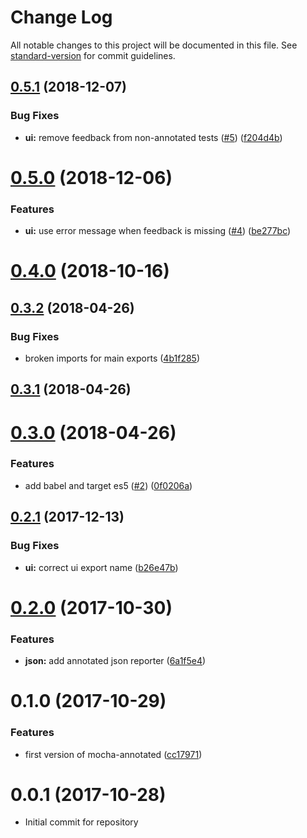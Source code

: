 # Change Log

All notable changes to this project will be documented in this file. See [standard-version](https://github.com/conventional-changelog/standard-version) for commit guidelines.

<a name="0.5.1"></a>
## [0.5.1](https://github.com/nwronski/mocha-annotated/compare/v0.5.0...v0.5.1) (2018-12-07)


### Bug Fixes

* **ui:** remove feedback from non-annotated tests ([#5](https://github.com/nwronski/mocha-annotated/issues/5)) ([f204d4b](https://github.com/nwronski/mocha-annotated/commit/f204d4b))



<a name="0.5.0"></a>
# [0.5.0](https://github.com/nwronski/mocha-annotated/compare/v0.4.0...v0.5.0) (2018-12-06)


### Features

* **ui:** use error message when feedback is missing ([#4](https://github.com/nwronski/mocha-annotated/issues/4)) ([be277bc](https://github.com/nwronski/mocha-annotated/commit/be277bc))



<a name="0.4.0"></a>
# [0.4.0](https://github.com/nwronski/mocha-annotated/compare/v0.3.2...v0.4.0) (2018-10-16)



<a name="0.3.2"></a>
## [0.3.2](https://github.com/nwronski/mocha-annotated/compare/v0.3.1...v0.3.2) (2018-04-26)


### Bug Fixes

* broken imports for main exports ([4b1f285](https://github.com/nwronski/mocha-annotated/commit/4b1f285))



<a name="0.3.1"></a>
## [0.3.1](https://github.com/nwronski/mocha-annotated/compare/v0.3.0...v0.3.1) (2018-04-26)



<a name="0.3.0"></a>
# [0.3.0](https://github.com/nwronski/mocha-annotated/compare/v0.2.1...v0.3.0) (2018-04-26)


### Features

* add babel and target es5 ([#2](https://github.com/nwronski/mocha-annotated/issues/2)) ([0f0206a](https://github.com/nwronski/mocha-annotated/commit/0f0206a))



<a name="0.2.1"></a>
## [0.2.1](https://github.com/nwronski/mocha-annotated/compare/v0.2.0...v0.2.1) (2017-12-13)


### Bug Fixes

* **ui:** correct ui export name ([b26e47b](https://github.com/nwronski/mocha-annotated/commit/b26e47b))



<a name="0.2.0"></a>
# [0.2.0](https://github.com/nwronski/mocha-annotated/compare/v0.1.0...v0.2.0) (2017-10-30)


### Features

* **json:** add annotated json reporter ([6a1f5e4](https://github.com/nwronski/mocha-annotated/commit/6a1f5e4))



<a name="0.1.0"></a>
# 0.1.0 (2017-10-29)


### Features

* first version of mocha-annotated ([cc17971](https://github.com/nwronski/mocha-annotated/commit/cc17971))



<a name="0.0.1"></a>
# 0.0.1 (2017-10-28)
- Initial commit for repository
